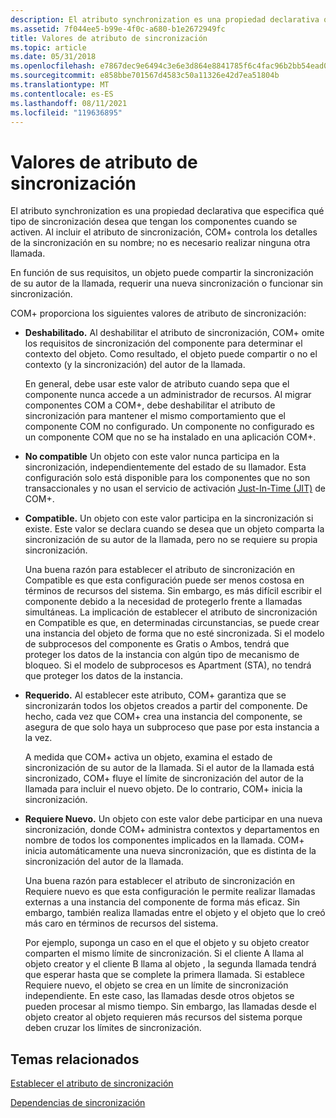 ```yaml
---
description: El atributo synchronization es una propiedad declarativa que especifica qué tipo de sincronización desea que tengan los componentes cuando se activen.
ms.assetid: 7f044ee5-b99e-4f0c-a680-b1e2672949fc
title: Valores de atributo de sincronización
ms.topic: article
ms.date: 05/31/2018
ms.openlocfilehash: e7867dec9e6494c3e6e3d864e8841785f6c4fac96b2bb54ead0f24b0cbe7ea6b
ms.sourcegitcommit: e858bbe701567d4583c50a11326e42d7ea51804b
ms.translationtype: MT
ms.contentlocale: es-ES
ms.lasthandoff: 08/11/2021
ms.locfileid: "119636895"
---
```

# <a name="synchronization-attribute-values"></a>Valores de atributo de sincronización

El atributo synchronization es una propiedad declarativa que especifica qué tipo de sincronización desea que tengan los componentes cuando se activen. Al incluir el atributo de sincronización, COM+ controla los detalles de la sincronización en su nombre; no es necesario realizar ninguna otra llamada.

En función de sus requisitos, un objeto puede compartir la sincronización de su autor de la llamada, requerir una nueva sincronización o funcionar sin sincronización.

COM+ proporciona los siguientes valores de atributo de sincronización:

-   **Deshabilitado.** Al deshabilitar el atributo de sincronización, COM+ omite los requisitos de sincronización del componente para determinar el contexto del objeto. Como resultado, el objeto puede compartir o no el contexto (y la sincronización) del autor de la llamada.

    En general, debe usar este valor de atributo cuando sepa que el componente nunca accede a un administrador de recursos. Al migrar componentes COM a COM+, debe deshabilitar el atributo de sincronización para mantener el mismo comportamiento que el componente COM no configurado. Un componente no configurado es un componente COM que no se ha instalado en una aplicación COM+.

-   **No compatible** Un objeto con este valor nunca participa en la sincronización, independientemente del estado de su llamador. Esta configuración solo está disponible para los componentes que no son transaccionales y no usan el servicio de activación [Just-In-Time (JIT)](com--just-in-time-activation.md) de COM+.

-   **Compatible.** Un objeto con este valor participa en la sincronización si existe. Este valor se declara cuando se desea que un objeto comparta la sincronización de su autor de la llamada, pero no se requiere su propia sincronización.

    Una buena razón para establecer el atributo de sincronización en Compatible es que esta configuración puede ser menos costosa en términos de recursos del sistema. Sin embargo, es más difícil escribir el componente debido a la necesidad de protegerlo frente a llamadas simultáneas. La implicación de establecer el atributo de sincronización en Compatible es que, en determinadas circunstancias, se puede crear una instancia del objeto de forma que no esté sincronizada. Si el modelo de subprocesos del componente es Gratis o Ambos, tendrá que proteger los datos de la instancia con algún tipo de mecanismo de bloqueo. Si el modelo de subprocesos es Apartment (STA), no tendrá que proteger los datos de la instancia.

-   **Requerido.** Al establecer este atributo, COM+ garantiza que se sincronizarán todos los objetos creados a partir del componente. De hecho, cada vez que COM+ crea una instancia del componente, se asegura de que solo haya un subproceso que pase por esta instancia a la vez.

    A medida que COM+ activa un objeto, examina el estado de sincronización de su autor de la llamada. Si el autor de la llamada está sincronizado, COM+ fluye el límite de sincronización del autor de la llamada para incluir el nuevo objeto. De lo contrario, COM+ inicia la sincronización.

-   **Requiere Nuevo.** Un objeto con este valor debe participar en una nueva sincronización, donde COM+ administra contextos y departamentos en nombre de todos los componentes implicados en la llamada. COM+ inicia automáticamente una nueva sincronización, que es distinta de la sincronización del autor de la llamada.

    Una buena razón para establecer el atributo de sincronización en Requiere nuevo es que esta configuración le permite realizar llamadas externas a una instancia del componente de forma más eficaz. Sin embargo, también realiza llamadas entre el objeto y el objeto que lo creó más caro en términos de recursos del sistema.

    Por ejemplo, suponga un caso en el que el objeto y su objeto creator comparten el mismo límite de sincronización. Si el cliente A llama al objeto creator y el cliente B llama al objeto , la segunda llamada tendrá que esperar hasta que se complete la primera llamada. Si establece Requiere nuevo, el objeto se crea en un límite de sincronización independiente. En este caso, las llamadas desde otros objetos se pueden procesar al mismo tiempo. Sin embargo, las llamadas desde el objeto creator al objeto requieren más recursos del sistema porque deben cruzar los límites de sincronización.

## <a name="related-topics"></a>Temas relacionados

<dl> <dt>

[Establecer el atributo de sincronización](setting-the-synchronization-attribute.md)
</dt> <dt>

[Dependencias de sincronización](synchronization-dependencies.md)
</dt> </dl>

 

 



